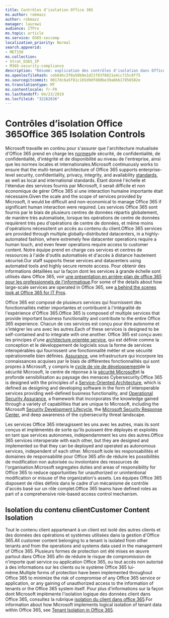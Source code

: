 ```yaml
---
title: Contrôles d’isolation Office 365
ms.author: robmazz
author: robmazz
manager: laurawi
audience: ITPro
ms.topic: article
ms.service: O365-seccomp
localization_priority: Normal
search.appverid:
- MET150
ms.collection:
- Strat_O365_IP
- M365-security-compliance
description: "Résumé: explication des contrôles d'isolation dans Office 365."
ms.openlocfilehash: ceb64bc3f0a50b8e1d21f03f8621e4cc715c8f75
ms.sourcegitcommit: 0017dc6a5f81c165d9dfd88be39a6bb17856582e
ms.translationtype: MT
ms.contentlocale: fr-FR
ms.lasthandoff: 04/23/2019
ms.locfileid: "32262636"
---
```

# <a name="office-365-isolation-controls"></a><span data-ttu-id="9f3e0-103">Contrôles d’isolation Office 365</span><span class="sxs-lookup"><span data-stu-id="9f3e0-103">Office 365 Isolation Controls</span></span> 

<span data-ttu-id="9f3e0-104">Microsoft travaille en continu pour s'assurer que l'architecture mutualisée d'Office 365 prend en charge les [normes](https://www.microsoft.com/TrustCenter/Compliance?service=Office#Icons)de sécurité, de confidentialité, de confidentialité, d'intégrité et de disponibilité au niveau de l'entreprise, ainsi que les normes locales et internationales.</span><span class="sxs-lookup"><span data-stu-id="9f3e0-104">Microsoft continuously works to ensure that the multi-tenant architecture of Office 365 supports enterprise-level security, confidentiality, privacy, integrity, and availability [standards](https://www.microsoft.com/TrustCenter/Compliance?service=Office#Icons), as well as local and international standards.</span></span> <span data-ttu-id="9f3e0-105">Étant donné l'échelle et l'étendue des services fournis par Microsoft, il serait difficile et non économique de gérer Office 365 si une interaction humaine importante était nécessaire.</span><span class="sxs-lookup"><span data-stu-id="9f3e0-105">Given the scale and the scope of services provided by Microsoft, it would be difficult and non-economical to manage Office 365 if significant human interaction were required.</span></span> <span data-ttu-id="9f3e0-106">Les services Office 365 sont fournis par le biais de plusieurs centres de données répartis globalement, de manière très automatisée, lorsque les opérations de centre de données requièrent très peu d'opérations de centre de données, et même moins d'opérations nécessitent un accès au contenu du client.</span><span class="sxs-lookup"><span data-stu-id="9f3e0-106">Office 365 services are provided through multiple globally-distributed datacenters, in a highly-automated fashion, where extremely few datacenter operations require a human touch, and even fewer operations require access to customer content.</span></span> <span data-ttu-id="9f3e0-107">Notre équipe prend en charge ces services et centres de ressources à l'aide d'outils automatisés et d'accès à distance hautement sécurisé.</span><span class="sxs-lookup"><span data-stu-id="9f3e0-107">Our staff supports these services and datacenters using automated tools and highly secure remote access.</span></span> <span data-ttu-id="9f3e0-108">Pour obtenir des informations détaillées sur la façon dont les services à grande échelle sont utilisés dans Office 365, voir [une présentation en arrière-plan de office 365 pour les professionnels de l'informatique](https://channel9.msdn.com/Events/SharePoint-Conference/2014/SPC202).</span><span class="sxs-lookup"><span data-stu-id="9f3e0-108">For some of the details about how large-scale services are operated in Office 365, see [a behind the scenes look at Office 365 for IT Pros](https://channel9.msdn.com/Events/SharePoint-Conference/2014/SPC202).</span></span>

<span data-ttu-id="9f3e0-109">Office 365 est composé de plusieurs services qui fournissent des fonctionnalités métier importantes et contribuent à l'intégralité de l'expérience d'Office 365.</span><span class="sxs-lookup"><span data-stu-id="9f3e0-109">Office 365 is composed of multiple services that provide important business functionality and contribute to the entire Office 365 experience.</span></span> <span data-ttu-id="9f3e0-110">Chacun de ces services est conçu pour être autonome et s'intégrer les uns avec les autres.</span><span class="sxs-lookup"><span data-stu-id="9f3e0-110">Each of these services is designed to be self-contained and to integrate with one another.</span></span> <span data-ttu-id="9f3e0-111">Office 365 est conçu avec les principes d'une [architecture orientée service](https://msdn.microsoft.com/library/aa480021.aspx), qui est définie comme la conception et le développement de logiciels sous la forme de services interopérables qui fournissent une fonctionnalité métier et une sécurité opérationnelle bien définies. [ Assurance](http://www.microsoft.com/download/details.aspx?id=40872), une infrastructure qui incorpore les connaissances acquises par le biais de différentes fonctionnalités qui sont propres à Microsoft, y compris le [cycle de vie de développement](https://www.microsoft.com/sdl/default.aspx)de la sécurité Microsoft, le centre de réponse à la [sécurité Microsoft](https://technet.microsoft.com/library/dn440717.aspx)et la profonde sensibilisation au paysage des menaces Cybersecurity.</span><span class="sxs-lookup"><span data-stu-id="9f3e0-111">Office 365 is designed with the principles of a [Service-Oriented Architecture](https://msdn.microsoft.com/library/aa480021.aspx), which is defined as designing and developing software in the form of interoperable services providing well-defined business functionality, and [Operational Security Assurance](http://www.microsoft.com/download/details.aspx?id=40872), a framework that incorporates the knowledge gained through a variety of capabilities that are unique to Microsoft, including the Microsoft [Security Development Lifecycle](https://www.microsoft.com/sdl/default.aspx), the [Microsoft Security Response Center](https://technet.microsoft.com/library/dn440717.aspx), and deep awareness of the cybersecurity threat landscape.</span></span>

<span data-ttu-id="9f3e0-112">Les services Office 365 interagissent les uns avec les autres, mais ils sont conçus et implémentés de sorte qu'ils puissent être déployés et exploités en tant que services autonomes, indépendamment les uns des autres.</span><span class="sxs-lookup"><span data-stu-id="9f3e0-112">Office 365 services interoperate with each other, but they are designed and implemented so that they can be deployed and operated as autonomous services, independent of each other.</span></span> <span data-ttu-id="9f3e0-113">Microsoft isole les responsabilités et domaines de responsabilité pour Office 365 afin de réduire les possibilités de modification non autorisée ou involontaire des ressources de l'organisation.</span><span class="sxs-lookup"><span data-stu-id="9f3e0-113">Microsoft segregates duties and areas of responsibility for Office 365 to reduce opportunities for unauthorized or unintentional modification or misuse of the organization's assets.</span></span> <span data-ttu-id="9f3e0-114">Les équipes Office 365 disposent de rôles définis dans le cadre d'un mécanisme de contrôle d'accès basé sur un rôle complet.</span><span class="sxs-lookup"><span data-stu-id="9f3e0-114">Office 365 teams have defined roles as part of a comprehensive role-based access control mechanism.</span></span>

## <a name="customer-content-isolation"></a><span data-ttu-id="9f3e0-115">Isolation du contenu client</span><span class="sxs-lookup"><span data-stu-id="9f3e0-115">Customer Content Isolation</span></span>
<span data-ttu-id="9f3e0-116">Tout le contenu client appartenant à un client est isolé des autres clients et des données des opérations et systèmes utilisées dans la gestion d'Office 365.</span><span class="sxs-lookup"><span data-stu-id="9f3e0-116">All customer content belonging to a tenant is isolated from other tenants and from the operations and systems data used in the management of Office 365.</span></span> <span data-ttu-id="9f3e0-117">Plusieurs formes de protection ont été mises en œuvre partout dans Office 365 afin de réduire le risque de compromission de n'importe quel service ou application Office 365, ou tout accès non autorisé à des informations sur les clients ou le système Office 365 lui-même.</span><span class="sxs-lookup"><span data-stu-id="9f3e0-117">Multiple forms of protection have been implemented throughout Office 365 to minimize the risk of compromise of any Office 365 service or application, or any gaining of unauthorized access to the information of tenants or the Office 365 system itself.</span></span> <span data-ttu-id="9f3e0-118">Pour plus d'informations sur la façon dont Microsoft implémente l'isolation logique des données client dans Office 365, consultez la rubrique [isolation du client dans office 365](office-365-tenant-isolation-overview.md).</span><span class="sxs-lookup"><span data-stu-id="9f3e0-118">For information about how Microsoft implements logical isolation of tenant data within Office 365, see [Tenant Isolation in Office 365](office-365-tenant-isolation-overview.md).</span></span>
